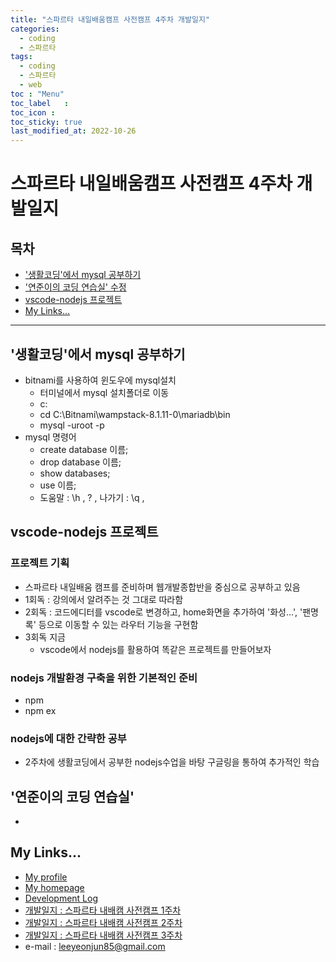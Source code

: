 ```yaml
---
title: "스파르타 내일배움캠프 사전캠프 4주차 개발일지"
categories:
  - coding
  - 스파르타
tags:
  - coding
  - 스파르타
  - web
toc	: "Menu"
toc_label	:
toc_icon :
toc_sticky: true
last_modified_at: 2022-10-26
---
```



# 스파르타 내일배움캠프 사전캠프 4주차 개발일지

## 목차
- ['생활코딩'에서 mysql 공부하기](#생활코딩에서-mysql-공부하기)
- ['연준이의 코딩 연습실' 수정](#연준이의-코딩-연습실)
- [vscode-nodejs 프로젝트](#vscode-nodejs-프로젝트)
- [My Links...](#my-links)
___
## '생활코딩'에서 mysql 공부하기
- bitnami를 사용하여 윈도우에 mysql설치
  - 터미널에서 mysql 설치폴더로 이동
  - c:
  - cd C:\Bitnami\wampstack-8.1.11-0\mariadb\bin
  - mysql -uroot -p
- mysql 명령어
  - create database 이름;
  - drop database 이름;
  - show databases;
  - use 이름;
  - 도움말 : \h , \? , 나가기 : \q , 

## vscode-nodejs 프로젝트
### 프로젝트 기획
- 스파르타 내일배움 캠프를 준비하며 웹개발종합반을 중심으로 공부하고 있음
- 1회독 : 강의에서 알려주는 것 그대로 따라함
- 2회독 : 코드에디터를 vscode로 변경하고, home화면을 추가하여 '화성...', '팬명록' 등으로 이동할 수 있는 라우터 기능을 구현함
- 3회독 지금
  - vscode에서 nodejs를 활용하여 똑같은 프로젝트를 만들어보자

### nodejs 개발환경 구축을 위한 기본적인 준비
- npm
- npm ex

### nodejs에 대한 간략한 공부
- 2주차에 생활코딩에서 공부한 nodejs수업을 바탕 구글링을 통하여 추가적인 학습



## '연준이의 코딩 연습실'
- 

## My Links...
- [My profile](https://github.com/leeyeonjun85)
- [My homepage](https://leeyeonjun85.github.io/home/)
- [Development Log](https://github.com/leeyeonjun85/leeyeonjun85/blob/main/markdownbox/Development%20Log.md)
- [개발일지 : 스파르타 내배캠 사전캠프 1주차](https://github.com/leeyeonjun85/home/blob/main/mdpages/Sparta%20Tomorrow%20Camp/Ready1.md)
- [개발일지 : 스파르타 내배캠 사전캠프 2주차](https://github.com/leeyeonjun85/home/blob/main/mdpages/Sparta%20Tomorrow%20Camp/Ready2.md)
- [개발일지 : 스파르타 내배캠 사전캠프 3주차](https://github.com/leeyeonjun85/home/blob/main/mdpages/Sparta%20Tomorrow%20Camp/Ready3.md)
- e-mail : leeyeonjun85@gmail.com